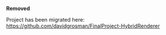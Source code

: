 **Removed**

Project has been migrated here: https://github.com/davidgrosman/FinalProject-HybridRenderer
